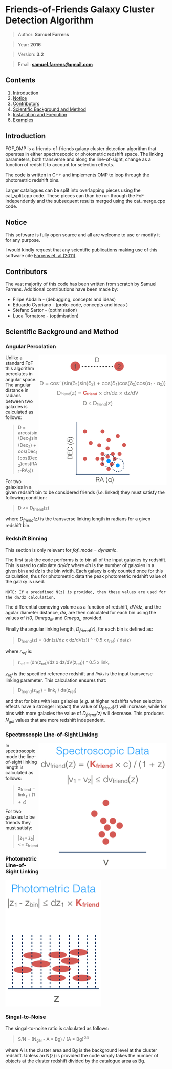 # Friends-of-Friends Galaxy Cluster Detection Algorithm

> Author: **Samuel Farrens**

> Year: **2016**

> Version: **3.2**

> Email: **[samuel.farrens@gmail.com](mailto:samuel.farrens@gmail.com)**

## Contents

1. [Introduction](#intro_anchor)
1. [Notice](#note_anchor)
1. [Contributors](#contribute_anchor)
1. [Scientific Background and Method](#method_anchor)
1. [Installation and Execution](./docs/readme.md)
1. [Examples](./examples/readme.md)

<a name="intro_anchor"></a>
## Introduction
FOF_OMP is a friends-of-friends galaxy cluster detection algorithm that operates in
either spectroscopic or photometric redshift space. The linking parameters,
both transverse and along the line-of-sight, change as a function of
redshift to account for selection effects.

The code is written in C++ and implements OMP to loop through the
photometric redshift bins.

Larger catalogues can be split into overlapping pieces using the
cat\_split.cpp code. These pieces can than be run through the FoF
independently and the subsequent results merged using the cat\_merge.cpp
code.

<a name="note_anchor"></a>
## Notice

This software is fully open source and all are welcome to use or modify it for
any purpose.

I would kindly request that any scientific publications making use of this software cite <a href="http://adsabs.harvard.edu/abs/2011MNRAS.417.1402F" target="_blank">Farrens et. al (2011)</a>.

<a name="contributors_anchor"></a>
## Contributors

The vast majority of this code has been written from scratch by Samuel Farrens. Additional contributions have been made by:

* Filipe Abdalla - (debugging, concepts and ideas)
* Eduardo Cypriano - (proto-code, concepts and ideas )
* Stefano Sartor - (optimisation)
* Luca Tornatore - (optimisation)

<a name="method_anchor"></a>
## Scientific Background and Method

### Angular Percolation

<img src="docs/images/fof_1.png" width="400" align="right">

Unlike a standard FoF this algorithm percolates in angular space. The angular distance in radians between two galaxies is calculated as follows:

> D = arcos(sin(Dec<sub>1</sub>)sin(Dec<sub>2</sub>) + cos(Dec<sub>1</sub>)cos(Dec<sub>2</sub>)cos(RA<sub>1</sub>-RA<sub>2</sub>))

For two galaxies in a given redshift bin to be considered friends (*i.e.* linked) they must satisfy the following condition:

> D <= D<sub>friend</sub>(z)

where *D<sub>friend</sub>(z)* is the transverse linking length in radians for a given redshift bin.

### Redshift Binning

This section is only relevant for *fof_mode = dynamic*.

The first task the code performs is to bin all of the input galaxies by redshift. This is used to calculate *dn/dz* where *dn* is the number of galaxies in a given bin and *dz* is the bin width. Each galaxy is only counted once for this calculation, thus for photometric data the peak photometric redshift value of the galaxy is used.

`NOTE: If a predefined N(z) is provided, then these values are used for the dn/dz calculation.`

The differential comoving volume as a function of redshift, *dV/dz*, and the agular diameter distance, *da*, are then calculated for each bin using the values of *H0*, *Omega<sub>M</sub>* and *Omega<sub>L</sub>* provided.

Finally the angular linking length, *D<sub>friend</sub>(z)*, for each bin is defined as:

> D<sub>friend</sub>(z) = ((dn(z)/dz x dz/dV(z)) ^ -0.5 x r<sub>ref</sub>) / da(z)

where *r<sub>ref</sub>* is:

> r<sub>ref</sub> = (dn(z<sub>ref</sub>)/dz x dz/dV(z<sub>ref</sub>)) ^ 0.5 x link<sub>r</sub>

*z<sub>ref</sub>* is the specified reference redshift and *link<sub>r</sub>* is the input transverse linking parameter. This calculation ensures that:

> D<sub>friend</sub>(z<sub>ref</sub>) = link<sub>r</sub> / da(z<sub>ref</sub>)

and that for bins with less galaxies (*e.g.* at higher redshifts when selection effects have a stronger impact) the value of *D<sub>friend</sub>(z)* will increase, while for bins with more galaxies the value of *D<sub>friend</sub>(z)* will decrease. This produces *N<sub>gal</sub>* values that are more redshift independent.

### Spectroscopic Line-of-Sight Linking

<img src="docs/images/fof_2.png" width="400" align="right">

In spectroscopic mode the line-of-sight linking length is calculated as follows:

> z<sub>friend</sub> = link<sub>z</sub> / (1 + z)

For two galaxies to be friends they must satisfy:

> |z<sub>1</sub> - z<sub>2</sub>| <= z<sub>friend</sub>

### Photometric Line-of-Sight Linking

<img src="docs/images/fof_3.png" width="300" align="middle">

### Singal-to-Noise

The singal-to-noise ratio is calculated as follows:

> S/N = (N<sub>gal</sub> - A * Bg) / (A * Bg)<sup>0.5</sup>

where A is the cluster area and Bg is the background level at the
cluster redshift. Unless an N(z) is provided the code simply takes the
number of objects at the cluster redshift divided by the catalogue
area as Bg.
